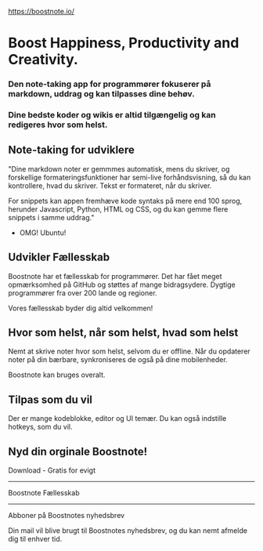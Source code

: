 https://boostnote.io/

# Boost Happiness, Productivity and Creativity.

### Den note-taking app for programmører fokuserer på markdown, uddrag og kan tilpasses dine behøv.

### Dine bedste koder og wikis er altid tilgængelig og kan redigeres hvor som helst.

## Note-taking for udviklere

"Dine markdown noter er gemmmes automatisk, mens du skriver, og forskellige formateringsfunktioner har semi-live forhåndsvisning, så du kan kontrollere, hvad du skriver. Tekst er formateret, når du skriver.

For snippets kan appen fremhæve kode syntaks på mere end 100 sprog, herunder Javascript, Python, HTML og CSS, og du kan gemme flere snippets i samme uddrag."

* OMG! Ubuntu!

## Udvikler Fællesskab

Boostnote har et fællesskab for programmører. Det har fået meget opmærksomhed på GitHub og støttes af mange bidragsydere.
Dygtige programmører fra over 200 lande og regioner.

Vores fællesskab byder dig altid velkommen!

## Hvor som helst, når som helst, hvad som helst

Nemt at skrive noter hvor som helst, selvom du er offline. Når du opdaterer noter på din bærbare, synkroniseres de også på dine mobilenheder.

Boostnote kan bruges overalt.

## Tilpas som du vil

Der er mange kodeblokke, editor og UI temær. Du kan også indstille hotkeys, som du vil.

## Nyd din orginale Boostnote!

Download - Gratis for evigt

---

Boostnote Fællesskab

---

Abboner på Boostnotes nyhedsbrev

Din mail vil blive brugt til Boostnotes nyhedsbrev, og du kan nemt afmelde dig til enhver tid.
